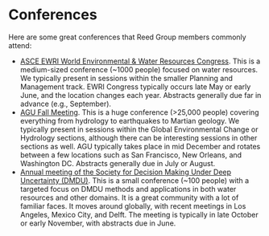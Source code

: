 # Conferences
Here are some great conferences that Reed Group members commonly attend:
- [ASCE EWRI World Environmental & Water Resources Congress](https://www.ewricongress.org/). This is a medium-sized conference (~1000 people) focused on water resources. We typically present in sessions within the smaller Planning and Management track. EWRI Congress typically occurs late May or early June, and the location changes each year. Abstracts generally due far in advance (e.g., September).
- [AGU Fall Meeting](https://www.agu.org/fall-meeting). This is a huge conference (>25,000 people) covering everything from hydrology to earthquakes to Martian geology. We typically present in sessions within the Global Environmental Change or Hydrology sections, although there can be interesting sessions in other sections as well. AGU typically takes place in mid December and rotates between a few locations such as San Francisco, New Orleans, and Washington DC. Abstracts generally due in July or August.
- [Annual meeting of the Society for Decision Making Under Deep Uncertainty (DMDU)](https://www.agu.org/fall-meeting). This is a small conference (~100 people) with a targeted focus on DMDU methods and applications in both water resources and other domains. It is a great community with a lot of familiar faces. It moves around globally, with recent meetings in Los Angeles, Mexico City, and Delft. The meeting is typically in late October or early November, with abstracts due in June.
